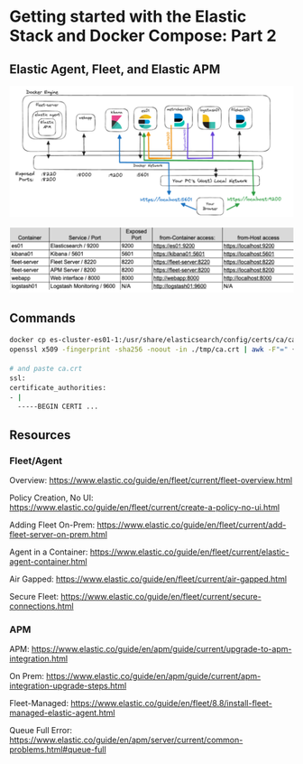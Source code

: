 # Getting started with the Elastic Stack and Docker Compose: Part 2

## Elastic Agent, Fleet, and Elastic APM

![proj-architecture](./README.assets/proj-architecture.png)

![proj-table](./README.assets/proj-table.png)

## Commands

```bash
docker cp es-cluster-es01-1:/usr/share/elasticsearch/config/certs/ca/ca.crt ./tmp/.
openssl x509 -fingerprint -sha256 -noout -in ./tmp/ca.crt | awk -F"=" {' print $2 '} | sed s/://g

# and paste ca.crt
ssl:
certificate_authorities:
- |
  -----BEGIN CERTI ...
```


## Resources

### Fleet/Agent

Overview: https://www.elastic.co/guide/en/fleet/current/fleet-overview.html

Policy Creation, No UI: https://www.elastic.co/guide/en/fleet/current/create-a-policy-no-ui.html

Adding Fleet On-Prem: https://www.elastic.co/guide/en/fleet/current/add-fleet-server-on-prem.html

Agent in a Container: https://www.elastic.co/guide/en/fleet/current/elastic-agent-container.html

Air Gapped: https://www.elastic.co/guide/en/fleet/current/air-gapped.html

Secure Fleet: https://www.elastic.co/guide/en/fleet/current/secure-connections.html

### APM

APM:
https://www.elastic.co/guide/en/apm/guide/current/upgrade-to-apm-integration.html

On Prem: https://www.elastic.co/guide/en/apm/guide/current/apm-integration-upgrade-steps.html

Fleet-Managed: https://www.elastic.co/guide/en/fleet/8.8/install-fleet-managed-elastic-agent.html

Queue Full Error:
https://www.elastic.co/guide/en/apm/server/current/common-problems.html#queue-full
